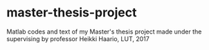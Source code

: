 # master-thesis-project
Matlab codes and text of my Master's thesis project made under the supervising by professor Heikki Haario, LUT, 2017
